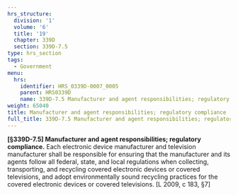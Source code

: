 ```yaml
---
hrs_structure:
  division: '1'
  volume: '6'
  title: '19'
  chapter: 339D
  section: 339D-7.5
type: hrs_section
tags:
  - Government
menu:
  hrs:
    identifier: HRS_0339D-0007_0005
    parent: HRS0339D
    name: 339D-7.5 Manufacturer and agent responsibilities; regulatory compliance
weight: 65040
title: Manufacturer and agent responsibilities; regulatory compliance
full_title: 339D-7.5 Manufacturer and agent responsibilities; regulatory compliance
---
```

**[§339D-7.5] Manufacturer and agent responsibilities; regulatory compliance.** Each electronic device manufacturer and television manufacturer shall be responsible for ensuring that the manufacturer and its agents follow all federal, state, and local regulations when collecting, transporting, and recycling covered electronic devices or covered televisions, and adopt environmentally sound recycling practices for the covered electronic devices or covered televisions. [L 2009, c 183, §7]